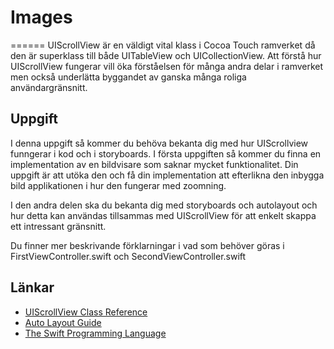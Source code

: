 # Images
======
UIScrollView är en väldigt vital klass i Cocoa Touch ramverket då den är superklass till både UITableView och UICollectionView. Att förstå hur UIScrollView fungerar vill öka förståelsen för många andra delar i ramverket men också underlätta byggandet av ganska många roliga användargränsnitt.

## Uppgift
I denna uppgift så kommer du behöva bekanta dig med hur UIScrollview funngerar i kod och i storyboards. I första uppgiften så kommer du finna en implementation av en bildvisare som saknar mycket funktionalitet. Din uppgift är att utöka den och få din implementation att efterlikna den inbygga bild applikationen i hur den fungerar med zoomning.

I den andra delen ska du bekanta dig med storyboards och autolayout och hur detta kan användas tillsammas med UIScrollView för att enkelt skappa ett intressant gränsnitt.

Du finner mer beskrivande förklarningar i vad som behöver göras i FirstViewController.swift och SecondViewController.swift

## Länkar
- [UIScrollView Class Reference](https://developer.apple.com/library/prerelease/ios/documentation/UIKit/Reference/UIScrollView_Class/index.html)
- [Auto Layout Guide](https://developer.apple.com/library/ios/documentation/UserExperience/Conceptual/AutolayoutPG/Introduction/Introduction.html)
- [The Swift Programming Language](https://developer.apple.com/library/ios/documentation/Swift/Conceptual/Swift_Programming_Language/GuidedTour.html#//apple_ref/doc/uid/TP40014097-CH2-ID1)